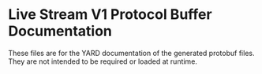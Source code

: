 # Live Stream V1 Protocol Buffer Documentation

These files are for the YARD documentation of the generated protobuf files.
They are not intended to be required or loaded at runtime.
